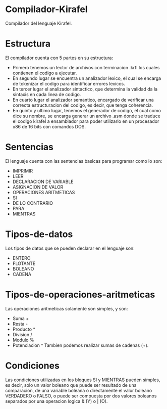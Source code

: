 # Compilador-Kirafel
Compilador del lenguaje Kirafel.

# Estructura
El compilador cuenta con 5 partes en su estructura: 
  * Primero tenemos un lector de archivos con terminacion .krfl los cuales contienen el codigo a ejecutar.
  * En segundo lugar se encuentra un analizador lexico, el cual se encarga de tokenizar el codigo para identificar errores lexicos.
  * En tercer lugar el analizador sintactico, que determina la validad da la sintaxis en cada linea de codigo.
  * En cuarto lugar el analizador semantico, encargado de verificar una correcta estructuracion del codigo, es decir, que tenga coherencia.
  * En quinto y ultimo lugar, tenemos el generador de codigo, el cual como dice su nombre, se encarga generar un archivo .asm donde se traduce el codigo kirafel a ensamblador para poder utilizarlo en un procesador x86 de 16 bits con comandos DOS.

# Sentencias
El lenguaje cuenta con las sentencias basicas para programar como lo son:
  * IMPRIMIR
  * LEER
  * DECLARACION DE VARIABLE
  * ASIGNACION DE VALOR
  * OPERACIONES ARITMETICAS
  * SI
  * DE LO CONTRARIO
  * PARA
  * MIENTRAS

# Tipos-de-datos
Los tipos de datos que se pueden declarar en el lenguaje son:
  * ENTERO
  * FLOTANTE
  * BOLEANO
  * CADENA

# Tipos-de-operaciones-aritmeticas
Las operaciones aritmeticas solamente son simples, y son:
  * Suma +
  * Resta -
  * Producto *
  * Division /
  * Modulo %
  * Potenciacion ^
Tambien podemos realizar sumas de cadenas (+).

# Condiciones
Las condiciones utilizadas en los bloques SI y MIENTRAS pueden simples, es decir, solo un valor boleano que puede ser resultado de una comparacion, de una variable boleana o directamente el valor boleano VERDADERO o FALSO, o puede ser compuesta por dos valores boleanos separados por una operacion logica & (Y) o | (O).
